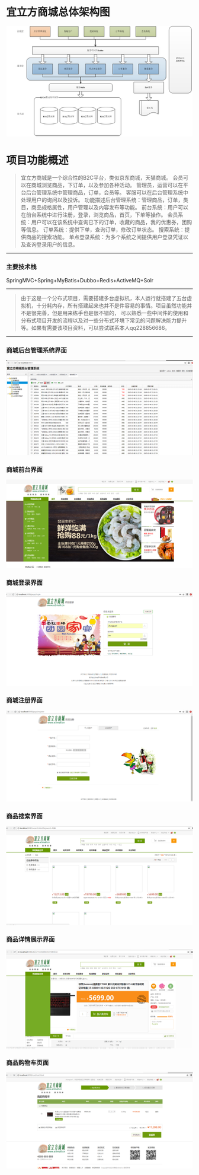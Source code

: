 # 宜立方商城总体架构图
![](https://github.com/Sunny-V/e3mall/blob/master/e3-manager-web/src/main/webapp/images/%E5%9B%BE%E7%89%871.png)
# 项目功能概述
>宜立方商城是一个综合性的B2C平台，类似京东商城，天猫商城。
会员可以在商城浏览商品，下订单，以及参加各种活动。 
管理员，运营可以在平台后台管理系统中管理商品，订单，会员等。 
客服可以在后台管理系统中处理用户的询问以及投诉。
功能描述后台管理系统：管理商品，订单，类目，商品规格属性，用户管理以及内容发布等功能。
前台系统：用户可以在前台系统中进行注册，登录，浏览商品，首页，下单等操作。 
会员系统：用户可以在该系统中查询已下的订单，收藏的商品，我的优惠券，团购等信息。 
订单系统：提供下单，查询订单，修改订单状态。 
搜索系统：提供商品的搜索功能。 
单点登录系统：为多个系统之间提供用户登录凭证以及查询登录用户的信息。
***
### 主要技术栈
SpringMVC+Spring+MyBatis+Dubbo+Redis+ActiveMQ+Solr
***
>由于这是一个分布式项目，需要搭建多台虚拟机，本人运行就搭建了五台虚拟机，十分耗内存，所有搭建起来也并不是件容易的事情。项目虽然功能并不是很完善，但是用来练手也是很不错的，
可以熟悉一些中间件的使用和分布式项目开发的流程以及对一些分布式环境下常见的问题解决能力提升等。如果有需要该项目资料，可以尝试联系本人qq228856686。
***
### 商城后台管理系统界面
![](https://github.com/Sunny-V/e3mall/blob/master/e3-manager-web/src/main/webapp/images/%E5%90%8E%E5%8F%B0.png?raw=true)
### 商城前台界面
![](https://github.com/Sunny-V/e3mall/blob/master/e3-manager-web/src/main/webapp/images/%E5%89%8D%E5%8F%B0.png)
### 商城登录界面
![](https://github.com/Sunny-V/e3mall/blob/master/e3-manager-web/src/main/webapp/images/%E7%99%BB%E5%BD%95.png)
### 商城注册界面
![](https://github.com/Sunny-V/e3mall/blob/master/e3-manager-web/src/main/webapp/images/%E6%B3%A8%E5%86%8C.png)
### 商品搜索界面
![](https://github.com/Sunny-V/e3mall/blob/master/e3-manager-web/src/main/webapp/images/%E6%90%9C%E7%B4%A2.png)
### 商品详情展示界面
![](https://github.com/Sunny-V/e3mall/blob/master/e3-manager-web/src/main/webapp/images/%E5%95%86%E5%93%81%E8%AF%A6%E6%83%85.png)
### 商品购物车页面
![](https://github.com/Sunny-V/e3mall/blob/master/e3-manager-web/src/main/webapp/images/%E8%B4%AD%E7%89%A9%E8%BD%A6.png)
